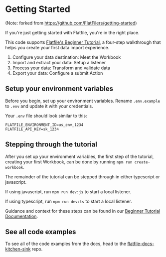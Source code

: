 # Getting Started

(Note: forked from https://github.com/FlatFilers/getting-started)

If you're just getting started with Flatfile, you're in the right place.

This code supports [Flatfile's Beginner Tutorial](https://flatfile.com/docs/quickstart), a four-step walkthrough that helps you create your first data import experience.

1. Configure your data destination: Meet the Workbook
2. Import and extract your data: Setup a listener
3. Process your data: Transform and validate data
4. Export your data: Configure a submit Action

## Setup your environment variables

Before you begin, set up your environment variables. Rename `.env.example` to `.env` and update it with your credentials.

Your `.env` file should look similar to this:

```
FLATFILE_ENVIRONMENT_ID=us_env_1234
FLATFILE_API_KEY=sk_1234
```

## Stepping through the tutorial

After you set up your environment variables, the first step of the tutorial, creating your first Workbook, can be done by running `npm run create-workbook`.

The remainder of the tutorial can be stepped through in either typescript or javascript.

If using javascript, run `npm run dev:js` to start a local listener.

If using typescript, run `npm run dev:ts` to start a local listener.

Guidance and context for these steps can be found in our [Beginner Tutorial Documentation](https://flatfile.com/docs/quickstart).

## See all code examples

To see all of the code examples from the docs, head to the [flatfile-docs-kitchen-sink](https://github.com/FlatFilers/flatfile-docs-kitchen-sink) repo.
